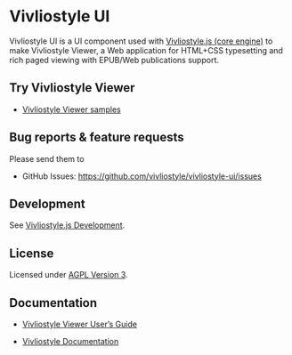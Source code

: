 # Vivliostyle UI

Vivliostyle UI is a UI component used with [Vivliostyle.js (core engine)](https://github.com/vivliostyle/vivliostyle.js) to make Vivliostyle Viewer, a Web application for HTML+CSS typesetting and rich paged viewing with EPUB/Web publications support.

## Try Vivliostyle Viewer

- [Vivliostyle Viewer samples](https://vivliostyle.org/samples/)

## Bug reports & feature requests

Please send them to

- GitHub Issues: <https://github.com/vivliostyle/vivliostyle-ui/issues>

## Development

See [Vivliostyle.js Development](https://github.com/vivliostyle/vivliostyle.js/wiki/Development).

## License

Licensed under [AGPL Version 3](http://www.gnu.org/licenses/agpl.html).

## Documentation

- [Vivliostyle Viewer User’s Guide](https://vivliostyle.github.io/vivliostyle.js/docs/en/)

- [Vivliostyle Documentation](https://vivliostyle.org/docs/)
